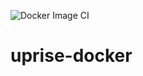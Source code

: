 ![Docker Image CI](https://github.com/uprise-fin/uprise-docker/workflows/Docker%20Image%20CI/badge.svg)
# uprise-docker
